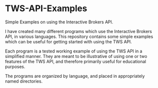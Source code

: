 # TWS-API-Examples
Simple Examples on using the Interactive Brokers API.  

I have created many different programs which use the Interactive Brokers API,
in various languages.  This repository contains some simple examples which can
be useful for getting started with using the TWS API.

Each program is a tested working example of using the TWS API in a simplified
manner.  They are meant to be illustrative of using one or two features of the
TWS API, and therefore primarily useful for educational purposes.

The programs are organized by language, and placed in appropriately named
directories.
